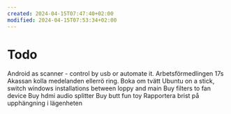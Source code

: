 ```yaml
---
created: 2024-04-15T07:47:40+02:00
modified: 2024-04-15T07:53:34+02:00
---
```


# Todo

Android as scanner - control by usb or automate it.
Arbetsförmedlingen 17s
Akassan kolla medelanden ellerrö ring.
Boka om tvätt
Ubuntu on a stick, switch windows installations between loppy and main
Buy filters to fan device 
Buy hdmi audio splitter
Buy butt fun toy
Rapportera brist på upphängning i lägenheten
